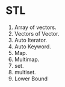 # STL
1. Array of vectors.
2. Vectors of Vector.
3. Auto Iterator.
4. Auto Keyword.
5. Map.
6. Multimap.
7. set.
8. multiset.
9. Lower Bound
